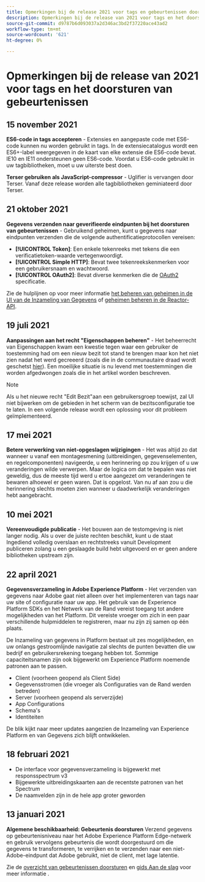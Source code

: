 ```yaml
---
title: Opmerkingen bij de release 2021 voor tags en gebeurtenissen doorsturen
description: Opmerkingen bij de release van 2021 voor tags en het doorsturen van gebeurtenissen in Adobe Experience Platform.
source-git-commit: d9787b6d093037a2d346ac3bd2f37220ace43ad2
workflow-type: tm+mt
source-wordcount: '621'
ht-degree: 0%

---
```


# Opmerkingen bij de release van 2021 voor tags en het doorsturen van gebeurtenissen

## 15 november 2021

**ES6-code in tags accepteren** - Extensies en aangepaste code met ES6-code kunnen nu worden gebruikt in tags. In de extensiecatalogus wordt een ES6+-label weergegeven in de kaart van elke extensie die ES6-code bevat. IE10 en IE11 ondersteunen geen ES6-code. Voordat u ES6-code gebruikt in uw tagbibliotheken, moet u uw uiterste best doen.

**Terser gebruiken als JavaScript-compressor** - Uglifier is vervangen door Terser. Vanaf deze release worden alle tagbibliotheken geminiateerd door Terser.

## 21 oktober 2021

**Gegevens verzenden naar geverifieerde eindpunten bij het doorsturen van gebeurtenissen** - Gebruikend geheimen, kunt u gegevens naar eindpunten verzenden die de volgende authentificatieprotocollen vereisen:

* **[!UICONTROL Token]**: Een enkele tekenreeks met tekens die een verificatietoken-waarde vertegenwoordigt.
* **[!UICONTROL Simple HTTP]**: Bevat twee tekenreekskenmerken voor een gebruikersnaam en wachtwoord.
* **[!UICONTROL OAuth2]**: Bevat diverse kenmerken die de [OAuth2](https://datatracker.ietf.org/doc/html/rfc6749) specificatie.

Zie de hulplijnen op voor meer informatie [het beheren van geheimen in de UI van de Inzameling van Gegevens](../ui/event-forwarding/secrets.md) of [geheimen beheren in de Reactor-API](../api/guides/secrets.md).

## 19 juli 2021

**Aanpassingen aan het recht &quot;Eigenschappen beheren&quot;** - Het beheerrecht van Eigenschappen kwam een kwestie tegen waar een gebruiker de toestemming had om een nieuw bezit tot stand te brengen maar kon het niet zien nadat het werd gecreeerd (zoals die in de communautaire draad wordt geschetst [hier](https://experienceleaguecommunities.adobe.com/t5/adobe-experience-platform-launch/technical-advisory-adjustments-to-the-manage-properties/ba-p/399176)). Een moeilijke situatie is nu levend met toestemmingen die worden afgedwongen zoals die in het artikel worden beschreven.

>[!NOTE]
>
>Als u het nieuwe recht &quot;Edit Bezit&quot;aan een gebruikersgroep toewijst, zal UI niet bijwerken om de gebieden in het scherm van de bezitsconfiguratie toe te laten. In een volgende release wordt een oplossing voor dit probleem geïmplementeerd.

## 17 mei 2021

**Betere verwerking van niet-opgeslagen wijzigingen** - Het was altijd zo dat wanneer u vanaf een montagesmening (uitbreidingen, gegevenselementen, en regelcomponenten) navigeerde, u een herinnering op zou krijgen of u uw veranderingen wilde verwerpen. Maar de logica om dat te bepalen was niet geweldig, dus de meeste tijd werd u ertoe aangezet om veranderingen te bewaren alhoewel er geen waren.  Dat is opgelost.  Van nu af aan zou u die herinnering slechts moeten zien wanneer u daadwerkelijk veranderingen hebt aangebracht.

## 10 mei 2021

**Vereenvoudigde publicatie** - Het bouwen aan de testomgeving is niet langer nodig.  Als u over de juiste rechten beschikt, kunt u de staat Ingediend volledig overslaan en rechtstreeks vanuit Development publiceren zolang u een geslaagde build hebt uitgevoerd en er geen andere bibliotheken upstream zijn.

## 22 april 2021

**Gegevensverzameling in Adobe Experience Platform** - Het verzenden van gegevens naar Adobe gaat niet alleen over het implementeren van tags naar uw site of configuratie naar uw app.  Het gebruik van de Experience Platform SDKs en het Netwerk van de Rand vereist toegang tot andere mogelijkheden van het Platform.  Dit vereiste vroeger om zich in een paar verschillende hulpmiddelen te registreren, maar nu zijn zij samen op één plaats.

De Inzameling van gegevens in Platform bestaat uit zes mogelijkheden, en uw onlangs gestroomlijnde navigatie zal slechts de punten bevatten die uw bedrijf en gebruikersrekening toegang hebben tot.  Sommige capaciteitsnamen zijn ook bijgewerkt om Experience Platform noemende patronen aan te passen.

* Client (voorheen geopend als Client Side)
* Gegevensstromen (die vroeger als Configuraties van de Rand werden betreden)
* Server (voorheen geopend als serverzijde)
* App Configurations
* Schema&#39;s
* Identiteiten

De blik kijkt naar meer updates aangezien de Inzameling van Experience Platform en van Gegevens zich blijft ontwikkelen.

## 18 februari 2021

* De interface voor gegevensverzameling is bijgewerkt met responsspectrum v3
* Bijgewerkte uitbreidingskaarten aan de recentste patronen van het Spectrum
* De naamvelden zijn in de hele app groter geworden

## 13 januari 2021

**Algemene beschikbaarheid: Gebeurtenis doorsturen** Verzend gegevens op gebeurtenisniveau naar het Adobe Experience Platform Edge-netwerk en gebruik vervolgens gebeurtenis die wordt doorgestuurd om die gegevens te transformeren, te verrijken en te verzenden naar een niet-Adobe-eindpunt dat Adobe gebruikt, niet de client, met lage latentie.

Zie de [overzicht van gebeurtenissen doorsturen](../ui/event-forwarding/overview.md) en [gids Aan de slag](../ui/event-forwarding/getting-started.md) voor meer informatie .
